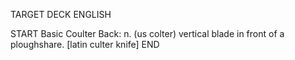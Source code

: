 TARGET DECK
ENGLISH

START
Basic
Coulter
Back: n. (us colter) vertical blade in front of a ploughshare. [latin culter knife]
END
